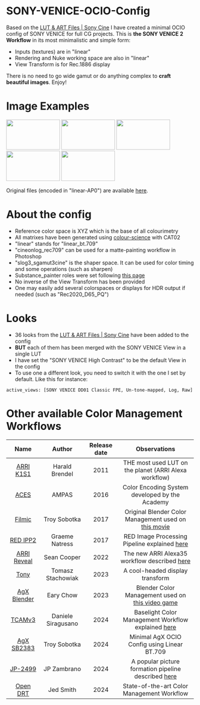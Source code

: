 # SONY-VENICE-OCIO-Config
Based on the [LUT & ART Files | Sony Cine](https://sonycine.com/resources/luts/) I have created a minimal OCIO config of SONY VENICE for full CG projects. This is **the SONY VENICE 2 Workflow** in its most minimalistic and simple form:
* Inputs (textures) are in "linear"
* Rendering and Nuke working space are also in "linear"
* View Transform is for Rec.1886 display

There is no need to go wide gamut or do anything complex to **craft beautiful images**. Enjoy!

# Image Examples
<p>
    <img ![hue_sweep_sony_venice] width="144" height="81" src="https://github.com/user-attachments/assets/b650442d-0d05-4caf-bcb2-7e05ebf16b41" >  
    <img ![photographic_scene_sony_venice] width="144" height="81" src="https://github.com/user-attachments/assets/2f6fddf3-5f5d-4ffc-9a87-a8ba56d02487" >
    <img ![light_sabers_sony_venice] width="144" height="81" src="https://github.com/user-attachments/assets/9dc2f307-292f-4ec1-8b75-a37738cf334d" >
    <img ![lego_sailors_sony_venice] width="144" height="81" src="https://github.com/user-attachments/assets/e6ac4876-1378-4eec-b3f1-7ede27323e25" >
    <img ![louise_concert_sony_venice] width="144" height="81" src="https://github.com/user-attachments/assets/90d0ae68-34d4-49b7-83c4-717e284c27f3" >
</p>

Original files (encoded in "linear-AP0") are available [here](https://www.dropbox.com/scl/fo/fhzx0bcwcjylek1oz7kjc/ACGfmi0EHeufVOQPZLvvk7w?rlkey=53cp61955hbns8x46j6cf8k55&e=1&dl=0).

# About the config
* Reference color space is XYZ which is the base of all colourimetry
* All matrixes have been generated using [colour-science](https://www.colour-science.org/apps/) with CAT02
* "linear" stands for "linear_bt.709"
* "cineonlog_rec709" can be used for a matte-painting workflow in Photoshop
* "slog3_sgamut3cine" is the shaper space. It can be used for color timing and some operations (such as sharpen)
* Substance_painter roles were set following [this page](https://mrlixm.github.io/blog/substance-painter-color-management/)
* No inverse of the View Transform has been provided
* One may easily add several colorspaces or displays for HDR output if needed (such as "Rec2020_D65_PQ")

# Looks
* 36 looks from the [LUT & ART Files | Sony Cine](https://sonycine.com/resources/luts/) have been added to the config
* **BUT** each of them has been merged with the SONY VENICE View in a single LUT
* I have set the "SONY VENICE High Contrast" to be the default View in the config
* To use one a different look, you need to switch it with the one I set by default. Like this for instance:

```active_views: [SONY VENICE DD01 Classic FPE, Un-tone-mapped, Log, Raw]```

# Other available Color Management Workflows
| Name                                                                                             | Author               | Release date |              Observations                             |
|:---:                                                                                             |         :---:        |      :---:   |                 :---:                                 |
| [ARRI K1S1](https://www.arri.com/en/learn-help/learn-help-camera-system/tools/lut-generator)     | Harald Brendel       | 2011         | THE most used LUT on the planet (ARRI Alexa workflow) |
| [ACES](https://github.com/AcademySoftwareFoundation/OpenColorIO-Config-ACES/releases)            | AMPAS                | 2016         | Color Encoding System developed by the Academy |
| [Filmic](https://github.com/sobotka/filmic-blender)                                              | Troy Sobotka         | 2017         | Original Blender Color Management used on [this movie](https://www.youtube.com/watch?v=uf3ALGKgpGU) |
| [RED IPP2](https://support.red.com/hc/en-us/articles/360041467533-RED-LUT-Downloads)             | Graeme Natress       | 2017         | RED Image Processing Pipeline explained [here](https://www.red.com/red-tech/image-processing-pipeline-ipp2) |
| [ARRI Reveal](https://www.arri.com/en/learn-help/learn-help-camera-system/tools/lut-generator)   | Sean Cooper          | 2022         | The new ARRI Alexa35 workflow described [here](https://www.youtube.com/watch?v=s_RXjVeC_7s) |
| [Tony](https://github.com/h3r2tic/tony-mc-mapface)                                     | Tomasz Stachowiak    | 2023         | A cool-headed display transform |
| [AgX Blender](https://github.com/EaryChow/AgX)                                                   | Eary Chow            | 2023         | Blender Color Management used on [this video game](https://www.youtube.com/watch?v=mVjBRZqajYY) |
| [TCAMv3](https://www.filmlight.ltd.uk/support/customer-login/colourspaces/colourspaces.php)      | Daniele Siragusano   | 2024         | Baselight Color Management Workflow explained [here](https://youtu.be/DL4n6LErMbw?t=325) |
| [AgX SB2383](https://github.com/sobotka/SB2383-Configuration)                                    | Troy Sobotka         | 2024         | Minimal AgX OCIO Config using Linear BT.709 |
| [JP-2499](https://github.com/jedypod/JP2499)                                                     | JP Zambrano          | 2024         | A popular picture formation pipeline described [here](https://www.liftgammagain.com/forum/index.php?threads/2499-drt-an-alternative-picture-formation-pipeline.18639/) |
| [Open DRT](https://github.com/jedypod/open-display-transform)                                    | Jed Smith            | 2024         | State-of-the-art Color Management Workflow |
